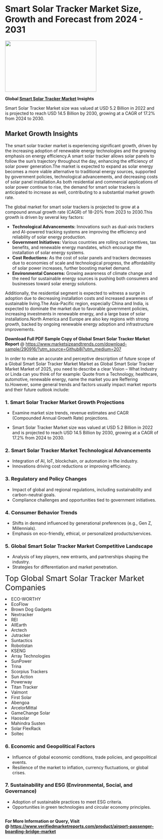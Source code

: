 <H1>Smart Solar Tracker Market Size, Growth and Forecast from 2024 - 2031</H1><img class="aligncenter size-medium wp-image-584254" src="https://thirdeyenews.in/wp-content/uploads/2024/09/Global-Market-Research-300x168.jpeg" alt="" width="300" height="168" /><p><strong>Global&nbsp;<a href="https://www.marketsizeandtrends.com/download-sample/290916/?utm_source=Github8j?utm_medium=207">Smart Solar Tracker Market</a> Insights</strong></p><p>Smart Solar Tracker Market size was valued at USD 5.2 Billion in 2022 and is projected to reach USD 14.5 Billion by 2030, growing at a CAGR of 17.2% from 2024 to 2030.</p><p><h2>Market Growth Insights</h2> <p>The smart solar tracker market is experiencing significant growth, driven by the increasing adoption of renewable energy technologies and the growing emphasis on energy efficiency.A smart solar tracker allows solar panels to follow the sun’s trajectory throughout the day, enhancing the efficiency of solar power generation.The market is expected to expand as solar energy becomes a more viable alternative to traditional energy sources, supported by government policies, technological advancements, and decreasing costs of solar panel installation.As both residential and commercial applications of solar power continue to rise, the demand for smart solar trackers is anticipated to increase as well, contributing to a substantial market growth rate.</p> <p>The global market for smart solar trackers is projected to grow at a compound annual growth rate (CAGR) of 18-20% from 2023 to 2030.This growth is driven by several key factors: <ul> <li><strong>Technological Advancements:</strong> Innovations such as dual-axis trackers and AI-powered tracking systems are improving the efficiency and reliability of solar energy production.</li> <li><strong>Government Initiatives:</strong> Various countries are rolling out incentives, tax benefits, and renewable energy mandates, which encourage the installation of solar energy systems.</li> <li><strong>Cost Reductions:</strong> As the cost of solar panels and trackers decreases due to economies of scale and technological progress, the affordability of solar power increases, further boosting market demand.</li> <li><strong>Environmental Concerns:</strong> Growing awareness of climate change and the need for sustainable energy sources is pushing both consumers and businesses toward solar energy solutions.</li> </ul> Additionally, the residential segment is expected to witness a surge in adoption due to decreasing installation costs and increased awareness of sustainable living.The Asia-Pacific region, especially China and India, is expected to dominate the market due to favorable government policies, increasing investments in renewable energy, and a large base of solar installations.North America and Europe are also key regions with strong growth, backed by ongoing renewable energy adoption and infrastructure improvements.</p> <p><span class=""><strong>Download Full PDF Sample Copy of Global Smart Solar Tracker Market Report</strong> @ <a href="https://www.marketsizeandtrends.com/download-sample/290916/?utm_source=Github8j?utm_medium=207" target="_blank">https://www.marketsizeandtrends.com/download-sample/290916/?utm_source=Github8j?utm_medium=207</a></span></p><p>In order to make an accurate and perceptive description of future scope of a Global&nbsp;Smart Solar Tracker Market Market as Global&nbsp;Smart Solar Tracker Market Market of 2025, you need to describe a clear Vision &ndash; What Industry or Linda can you think of for example: Quote from a Technology, healthcare, automotive, renewable energy, name the market you are Reffering to.However, some general trends and factors usually impact market reports and their future outlook include:</p><h3>1.&nbsp;<strong>Smart Solar Tracker Market Growth Projections</strong></h3><ul><li>Examine market size trends, revenue estimates and CAGR (Compounded Annual Growth Rate) projections.</li><li><p>Smart Solar Tracker Market size was valued at USD 5.2 Billion in 2022 and is projected to reach USD 14.5 Billion by 2030, growing at a CAGR of 17.2% from 2024 to 2030.</p></li></ul><h3>2.&nbsp;<strong>Smart Solar Tracker Market Technological Advancements</strong></h3><ul><li>Integration of AI, IoT, blockchain, or automation in the industry.</li><li>Innovations driving cost reductions or improving efficiency.</li></ul><h3>3.&nbsp;<strong>Regulatory and Policy Changes</strong></h3><ul><li>Impact of global and regional regulations, including sustainability and carbon-neutral goals.</li><li>Compliance challenges and opportunities tied to government initiatives.</li></ul><h3>4.&nbsp;<strong>Consumer Behavior Trends</strong></h3><ul><li>Shifts in demand influenced by generational preferences (e.g., Gen Z, Millennials).</li><li>Emphasis on eco-friendly, ethical, or personalized products/services.</li></ul><h3>5.&nbsp;<strong>Global Smart Solar Tracker Market Competitive Landscape</strong></h3><ul><li>Analysis of key players, new entrants, and partnerships shaping the industry.</li><li>Strategies for differentiation and market penetration.</li></ul><p data-pm-slice="1 1 []"><span style="color: inherit; font-family: inherit; font-size: 25px;">Top Global Smart Solar Tracker Market Companies</span></p><div class="" data-test-id=""><p><li>ECO-WORTHY</li><li> EcoFlow</li><li> Brown Dog Gadgets</li><li> Nextracker</li><li> REI</li><li> AllEarth</li><li> Arctech</li><li> Jutracker</li><li> Suntactics</li><li> Robotistan</li><li> KSENG</li><li> Array Technologies</li><li> SunPower</li><li> Trina</li><li> Scorpius Trackers</li><li> Sun Action</li><li> Powerway</li><li> Titan Tracker</li><li> Valmont</li><li> First Solar</li><li> Abengoa</li><li> ArcelorMittal</li><li> GameChange Solar</li><li> Haosolar</li><li> Mahindra Susten</li><li> Solar FlexRack</li><li> Soltec</li></p></div><h3>6.&nbsp;<strong>Economic and Geopolitical Factors</strong></h3><ul><li>Influence of global economic conditions, trade policies, and geopolitical events.</li><li>Resilience of the market to inflation, currency fluctuations, or global crises.</li></ul><h3>7.&nbsp;<strong>Sustainability and ESG (Environmental, Social, and Governance)</strong></h3><ul><li>Adoption of sustainable practices to meet ESG criteria.</li><li>Opportunities in green technologies and circular economy principles.</li></ul><h2><strong style="font-size: 14px;">For More Information or Query, Visit @&nbsp;</strong><a style="background-color: #ffffff; font-size: 14px;" href="https://www.marketsizeandtrends.com/report/smart-solar-tracker-market/" target="_blank">https://www.verifiedmarketreports.com/product/airport-passenger-boarding-bridge-market</a></h2>